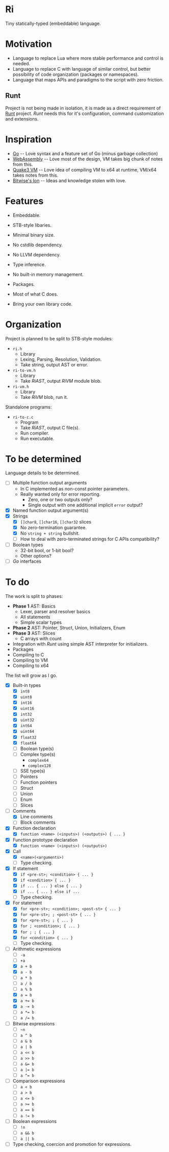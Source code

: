 # Ri

Tiny statically-typed (embeddable) language.

# Motivation

- Language to replace Lua where more stable performance and control is needed.
- Language to replace C with language of similar control, but better possibility of code organization (packages or namespaces).
- Language that maps APIs and paradigms to the script with zero friction.

## Runt

Project is not being made in isolation, it is made as a direct requirement of [Runt](https://github.com/martincohen/Runt) project. _Runt_ needs this for it's configuration, command customization and extensions.

# Inspiration

- [Go](https://golang.org/ref/spec) -- Love syntax and a feature set of Go (minus garbage collection)
- [WebAssembly](https://webassembly.github.io/spec/core/index.html) -- Love most of the design, VM takes big chunk of notes from this.
- [Quake3 VM](https://www.icculus.org/~phaethon/q3mc/q3vm_specs.html) -- Love idea of compiling VM to x64 at runtime, VM/x64 takes notes from this.
- [Bitwise's Ion](https://github.com/pervognsen/bitwise/tree/master/ion) -- Ideas and knowledge stolen with love.

# Features

- Embeddable.
- STB-style libaries.
- Minimal binary size.
- No cstdlib dependency.
- No LLVM dependency.

- Type inference.
- No built-in memory management.
- Packages.
- Most of what C does.
- Bring your own library code.

# Organization

Project is planned to be split to STB-style modules:

- `ri.h`
    - Library
    - Lexing, Parsing, Resolution, Validation.
    - Take string, output AST or error.
- `ri-to-vm.h`
    - Library
    - Take _RiAST_, output _RiVM_ module blob.
- `ri-vm.h`
    - Library
    - Take _RiVM_ blob, run it.

Standalone programs:

- `ri-to-c.c`
    - Program
    - Take _RiAST_, output C file(s).
    - Run compiler.
    - Run executable.

# To be determined

Language details to be determined.

- [ ] Multiple function output arguments
    - In C implemented as non-const pointer parameters.
    - Really wanted only for error reporting.
        - Zero, one or two outputs only?
        - Single output with one additional implicit `error` output?
- [x] Named function output argument(s)
- [x] Strings
    - [x] `[]char8`, `[]char16`, `[]char32` slices
    - [x] No zero-termination guarantee.
    - [x] No `string + string` bullshit.
    - [ ] How to deal with zero-terminated strings for C APIs compatibility?
- [ ] Boolean types
    - 32-bit bool, or 1-bit bool?
    - Other options?
- [ ] _Go_ interfaces

# To do

The work is split to phases:

- **Phase 1** AST: Basics
    - Lexer, parser and resolver basics
    - All statements
    - Simple scalar types
- **Phase 2** AST: Pointer, Struct, Union, Initializers, Enum
- **Phase 3** AST: Slices
    - C arrays with count
- Integration with _Runt_ using simple AST interpreter for initializers.
- Packages
- Compiling to C
- Compiling to VM
- Compiling to x64

The list will grow as I go.

- [x] Built-in types
    - [x] `int8`
    - [x] `uint8`
    - [x] `int16`
    - [x] `uint16`
    - [x] `int32`
    - [x] `uint32`
    - [x] `int64`
    - [x] `uint64`
    - [x] `float32`
    - [x] `float64`
    - [ ] Boolean type(s)
    - [ ] Complex type(s)
        - `complex64`
        - `complex128`
    - [ ] SSE type(s)
    - [ ] Pointers
    - [ ] Function pointers
    - [ ] Struct
    - [ ] Union
    - [ ] Enum
    - [ ] Slices
- [ ] Comments
    - [x] Line comments
    - [ ] Block comments
- [x] Function declaration
    - [x] `function <name> (<inputs>) (<outputs>) { ... }`
- [x] Function prototype declaration
    - [x] `function <name> (<inputs>) (<outputs>)`
- [x] Call
    - [x] `<name>(<arguments>)`
    - [ ] Type checking.
- [x] If statement
    - [x] `if <pre-st>; <condition> { ... }`
    - [x] `if <condition> { ... }`
    - [x] `if ... { ... } else { ... }`
    - [x] `if ... { ... } else if ...`
    - [ ] Type checking.
- [x] For statement
    - [x] `for <pre-st>; <condition>; <post-st> { ... }`
    - [x] `for <pre-st>; ; <post-st> { ... }`
    - [x] `for <pre-st>; ; { ... }`
    - [x] `for ; <condition>; { ... }`
    - [x] `for ; ; { ... }`
    - [x] `for <condition> { ... }`
    - [ ] Type checking.
- [ ] Arithmetic expressions
    - [ ] `-a`
    - [ ] `+a`
    - [x] `a + b`
    - [x] `a - b`
    - [ ] `a * b`
    - [ ] `a / b`
    - [ ] `a % b`
    - [x] `a = b`
    - [x] `a += b`
    - [x] `a -= b`
    - [ ] `a *= b`
    - [ ] `a /= b`
- [ ] Bitwise expressions
    - [ ] `~n`
    - [ ] `a ^ b`
    - [ ] `a & b`
    - [ ] `a | b`
    - [ ] `a << b`
    - [ ] `a >> b`
    - [ ] `a &= b`
    - [ ] `a |= b`
    - [ ] `a ^= b`
- [ ] Comparison expressions
    - [ ] `a < b`
    - [ ] `a > b`
    - [ ] `a <= b`
    - [ ] `a >= b`
    - [ ] `a == b`
    - [ ] `a != b`
- [ ] Boolean expressions
    - [ ] `!n`
    - [ ] `a && b`
    - [ ] `a || b`
- [ ] Type checking, coercion and promotion for expressions.

